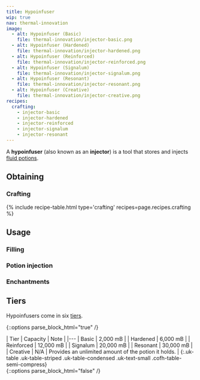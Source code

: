 ```yaml
---
title: Hypoinfuser
wip: true
nav: thermal-innovation
image:
  - alt: Hypoinfuser (Basic)
    file: thermal-innovation/injector-basic.png
  - alt: Hypoinfuser (Hardened)
    file: thermal-innovation/injector-hardened.png
  - alt: Hypoinfuser (Reinforced)
    file: thermal-innovation/injector-reinforced.png
  - alt: Hypoinfuser (Signalum)
    file: thermal-innovation/injector-signalum.png
  - alt: Hypoinfuser (Resonant)
    file: thermal-innovation/injector-resonant.png
  - alt: Hypoinfuser (Creative)
    file: thermal-innovation/injector-creative.png
recipes:
  crafting:
    - injector-basic
    - injector-hardened
    - injector-reinforced
    - injector-signalum
    - injector-resonant
---
```


A **hypoinfuser** (also known as an **injector**) is a tool that stores and
injects [fluid potions](/docs/potion-fluid/).


Obtaining
---------

### Crafting
{% include recipe-table.html type='crafting' recipes=page.recipes.crafting %}


Usage
-----

### Filling

### Potion injection

### Enchantments


Tiers
-----

Hypoinfusers come in six [tiers](/docs/tiers/).

{::options parse_block_html="true" /}
<div class="uk-overflow-container">
| Tier | Capacity | Note |
|---
| Basic | 2,000 mB |
| Hardened | 6,000 mB |
| Reinforced | 12,000 mB |
| Signalum | 20,000 mB |
| Resonant | 30,000 mB |
| Creative | N/A | Provides an unlimited amount of the potion it holds. |
{:.uk-table .uk-table-striped .uk-table-condensed .uk-text-small .cofh-table-semi-compress}
</div>
{::options parse_block_html="false" /}
